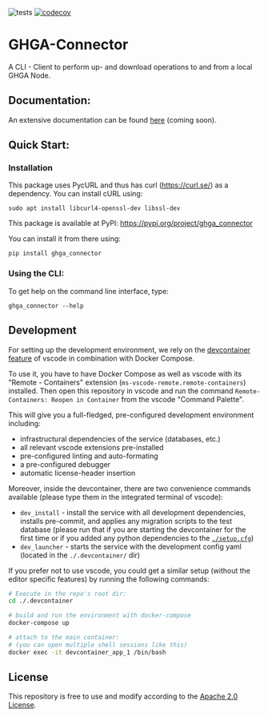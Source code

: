 ![tests](https://github.com/ghga-de/ghga-connector/actions/workflows/unit_and_int_tests.yaml/badge.svg)
[![codecov](https://codecov.io/gh/ghga-de/ghga-connector/branch/main/graph/badge.svg?token=GYH99Y71CK)](https://codecov.io/gh/ghga-de/ghga-connector)
# GHGA-Connector

A CLI - Client to perform up- and download operations to and from a local GHGA Node.

## Documentation:

An extensive documentation can be found [here](...) (coming soon).

## Quick Start:
### Installation

This package uses PycURL and thus has curl (https://curl.se/) as a dependency. You can install cURL using:

```
sudo apt install libcurl4-openssl-dev libssl-dev
```

This package is available at PyPI: https://pypi.org/project/ghga_connector

You can install it from there using:

```
pip install ghga_connector
```

### Using the CLI:

To get help on the command line interface, type:
```
ghga_connector --help
```

## Development
For setting up the development environment, we rely on the
[devcontainer feature](https://code.visualstudio.com/docs/remote/containers) of vscode
in combination with Docker Compose.

To use it, you have to have Docker Compose as well as vscode with its "Remote - Containers" extension (`ms-vscode-remote.remote-containers`) installed.
Then open this repository in vscode and run the command
`Remote-Containers: Reopen in Container` from the vscode "Command Palette".

This will give you a full-fledged, pre-configured development environment including:
- infrastructural dependencies of the service (databases, etc.)
- all relevant vscode extensions pre-installed
- pre-configured linting and auto-formating
- a pre-configured debugger
- automatic license-header insertion

Moreover, inside the devcontainer, there are two convenience commands available
(please type them in the integrated terminal of vscode):
- `dev_install` - install the service with all development dependencies,
installs pre-commit, and applies any migration scripts to the test database
(please run that if you are starting the devcontainer for the first time
or if you added any python dependencies to the [`./setup.cfg`](./setup.cfg))
- `dev_launcher` - starts the service with the development config yaml
(located in the `./.devcontainer/` dir)

If you prefer not to use vscode, you could get a similar setup (without the editor specific features)
by running the following commands:
``` bash
# Execute in the repo's root dir:
cd ./.devcontainer

# build and run the environment with docker-compose
docker-compose up

# attach to the main container:
# (you can open multiple shell sessions like this)
docker exec -it devcontainer_app_1 /bin/bash
```

## License
This repository is free to use and modify according to the [Apache 2.0 License](./LICENSE).
